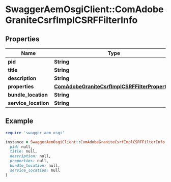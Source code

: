 # SwaggerAemOsgiClient::ComAdobeGraniteCsrfImplCSRFFilterInfo

## Properties

| Name | Type | Description | Notes |
| ---- | ---- | ----------- | ----- |
| **pid** | **String** |  | [optional] |
| **title** | **String** |  | [optional] |
| **description** | **String** |  | [optional] |
| **properties** | [**ComAdobeGraniteCsrfImplCSRFFilterProperties**](ComAdobeGraniteCsrfImplCSRFFilterProperties.md) |  | [optional] |
| **bundle_location** | **String** |  | [optional] |
| **service_location** | **String** |  | [optional] |

## Example

```ruby
require 'swagger_aem_osgi'

instance = SwaggerAemOsgiClient::ComAdobeGraniteCsrfImplCSRFFilterInfo.new(
  pid: null,
  title: null,
  description: null,
  properties: null,
  bundle_location: null,
  service_location: null
)
```

